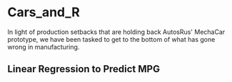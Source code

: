 # Cars_and_R

In light of production setbacks that are holding back AutosRus' MechaCar prototype, we have been tasked to get to the bottom of what has gone wrong in manufacturing.

## Linear Regression to Predict MPG
